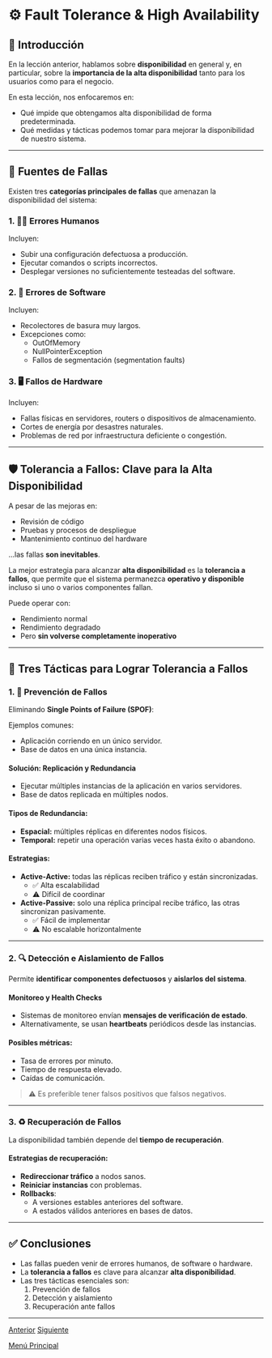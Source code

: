 # ⚙️ Fault Tolerance & High Availability

## 📌 Introducción

En la lección anterior, hablamos sobre **disponibilidad** en general y, en particular, sobre la **importancia de la alta disponibilidad** tanto para los usuarios como para el negocio.

En esta lección, nos enfocaremos en:
* Qué impide que obtengamos alta disponibilidad de forma predeterminada.
* Qué medidas y tácticas podemos tomar para mejorar la disponibilidad de nuestro sistema.

---

## 🚨 Fuentes de Fallas

Existen tres **categorías principales de fallas** que amenazan la disponibilidad del sistema:

### 1. 🧑‍💻 Errores Humanos
Incluyen:
* Subir una configuración defectuosa a producción.
* Ejecutar comandos o scripts incorrectos.
* Desplegar versiones no suficientemente testeadas del software.

### 2. 💾 Errores de Software
Incluyen:
* Recolectores de basura muy largos.
* Excepciones como:
  - OutOfMemory
  - NullPointerException
  - Fallos de segmentación (segmentation faults)

### 3. 🖥️ Fallos de Hardware
Incluyen:
* Fallas físicas en servidores, routers o dispositivos de almacenamiento.
* Cortes de energía por desastres naturales.
* Problemas de red por infraestructura deficiente o congestión.

---

## 🛡️ Tolerancia a Fallos: Clave para la Alta Disponibilidad

A pesar de las mejoras en:
* Revisión de código
* Pruebas y procesos de despliegue
* Mantenimiento continuo del hardware

...las fallas **son inevitables**.

La mejor estrategia para alcanzar **alta disponibilidad** es la **tolerancia a fallos**, que permite que el sistema permanezca **operativo y disponible** incluso si uno o varios componentes fallan.

Puede operar con:
* Rendimiento normal
* Rendimiento degradado
* Pero **sin volverse completamente inoperativo**

---

## 🧠 Tres Tácticas para Lograr Tolerancia a Fallos

### 1. 🚫 Prevención de Fallos

Eliminando **Single Points of Failure (SPOF)**:

Ejemplos comunes:
* Aplicación corriendo en un único servidor.
* Base de datos en una única instancia.

#### Solución: Replicación y Redundancia
* Ejecutar múltiples instancias de la aplicación en varios servidores.
* Base de datos replicada en múltiples nodos.

#### Tipos de Redundancia:
* **Espacial:** múltiples réplicas en diferentes nodos físicos.
* **Temporal:** repetir una operación varias veces hasta éxito o abandono.

#### Estrategias:
* **Active-Active:** todas las réplicas reciben tráfico y están sincronizadas.
  - ✅ Alta escalabilidad
  - ⚠️ Difícil de coordinar
* **Active-Passive:** solo una réplica principal recibe tráfico, las otras sincronizan pasivamente.
  - ✅ Fácil de implementar
  - ⚠️ No escalable horizontalmente

---

### 2. 🔍 Detección e Aislamiento de Fallos

Permite **identificar componentes defectuosos** y **aislarlos del sistema**.

#### Monitoreo y Health Checks
* Sistemas de monitoreo envían **mensajes de verificación de estado**.
* Alternativamente, se usan **heartbeats** periódicos desde las instancias.

#### Posibles métricas:
* Tasa de errores por minuto.
* Tiempo de respuesta elevado.
* Caídas de comunicación.

> ⚠️ Es preferible tener falsos positivos que falsos negativos.

---

### 3. ♻️ Recuperación de Fallos

La disponibilidad también depende del **tiempo de recuperación**.

#### Estrategias de recuperación:
* **Redireccionar tráfico** a nodos sanos.
* **Reiniciar instancias** con problemas.
* **Rollbacks**:
  - A versiones estables anteriores del software.
  - A estados válidos anteriores en bases de datos.

---

## ✅ Conclusiones

* Las fallas pueden venir de errores humanos, de software o hardware.
* La **tolerancia a fallos** es clave para alcanzar **alta disponibilidad**.
* Las tres tácticas esenciales son:
  1. Prevención de fallos
  2. Detección y aislamiento
  3. Recuperación ante fallos

---

[Anterior](https://github.com/wilfredoha/Software_Architecture_and_Design_of_Modern_Large_Scale_Systems/blob/main/02_Most_Important_Quality_Attributes_in_Large_Scale_Systems/03_Availability_-_Introduction_%26_Measurement.md)   [Siguiente](https://github.com/wilfredoha/Software_Architecture_and_Design_of_Modern_Large_Scale_Systems/blob/main/02_Most_Important_Quality_Attributes_in_Large_Scale_Systems/05_SLA%2C_SLO%2C_SLI.md)

[Menú Principal](https://github.com/wilfredoha/Software_Architecture_and_Design_of_Modern_Large_Scale_Systems/tree/main)
